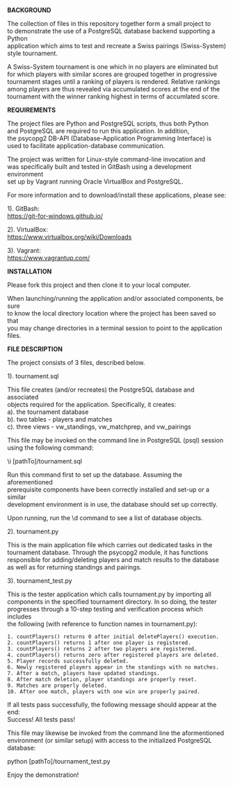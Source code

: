 **BACKGROUND**  

The collection of files in this repository together form a small project to  
to demonstrate the use of a PostgreSQL database backend supporting a Python  
application which aims to test and recreate a Swiss pairings (Swiss-System)  
style tournament.

A Swiss-System tournament is one which in no players are eliminated but  
for which players with similar scores are grouped together in progressive  
tournament stages until a ranking of players is rendered.  Relative rankings  
among players are thus revealed via accumulated scores at the end of the  
tournament with the winner ranking highest in terms of accumlated score.  


**REQUIREMENTS**  

The project files are Python and PostgreSQL scripts, thus both Python  
and PostgreSQL are required to run this application.  In addition,  
the psycopg2 DB-API (Database-Application Programming Interface) is  
used to facilitate application-database communication.  

The project was written for Linux-style command-line invocation and  
was specifically built and tested in GitBash using a development environment  
set up by Vagrant running Oracle VirtualBox and PostgreSQL.  

For more information and to download/install these applications, please see:  

1). GitBash:  
https://git-for-windows.github.io/  

2). VirtualBox:  
https://www.virtualbox.org/wiki/Downloads  

3). Vagrant:  
https://www.vagrantup.com/  


**INSTALLATION**  

Please fork this project and then clone it to your local computer.  

When launching/running the application and/or associated components, be sure  
to know the local directory location where the project has been saved so that  
you may change directories in a terminal session to point to the application  
files.  


**FILE DESCRIPTION**  

The project consists of 3 files, described below.  

1). tournament.sql

This file creates (and/or recreates) the PostgreSQL database and associated  
objects required for the application.  Specifically, it creates:  
   a). the tournament database  
   b). two tables - players and matches  
   c). three views - vw_standings, vw_matchprep, and vw_pairings  

This file may be invoked on the command line in PostgreSQL (psql) session  
using the following command:  

\i [pathTo]/tournament.sql

Run this command first to set up the database.  Assuming the aforementioned  
prerequisite components have been correctly installed and set-up or a similar  
development environment is in use, the database should set up correctly.  

Upon running, run the \d command to see a list of database objects.  

2). tournament.py  

This is the main application file which carries out dedicated tasks in the  
tournament database.  Through the psycopg2 module, it has functions  
responsible for adding/deleting players and match results to the database  
as well as for returning standings and pairings.  

3). tournament_test.py  

This is the tester application which calls tournament.py by importing all  
components in the specified tournament directory.  In so doing, the tester  
progresses through a 10-step testing and verification process which includes  
the following (with reference to function names in tournament.py):  

    1. countPlayers() returns 0 after initial deletePlayers() execution.  
    2. countPlayers() returns 1 after one player is registered.  
    3. countPlayers() returns 2 after two players are registered.  
    4. countPlayers() returns zero after registered players are deleted.  
    5. Player records successfully deleted.  
    6. Newly registered players appear in the standings with no matches.  
    7. After a match, players have updated standings.  
    8. After match deletion, player standings are properly reset.  
    9. Matches are properly deleted.  
    10. After one match, players with one win are properly paired.  


If all tests pass successfully, the following message should appear at the end:  
Success!  All tests pass!  

This file may likewise be invoked from the command line the aformentioned  
environment (or similar setup) with access to the initialized PostgreSQL  
database:  

python [pathTo]/tournament_test.py

Enjoy the demonstration!